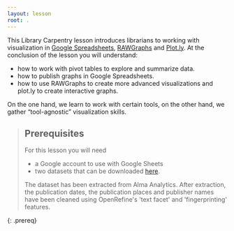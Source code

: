 ```yaml
---
layout: lesson
root: .
---
```


This Library Carpentry lesson introduces librarians to working with visualization
in [Google Spreadsheets](https://docs.google.com/spreadsheets/),
[RAWGraphs](http://rawgraphs.io/) and [Plot.ly](https://plot.ly/). At the conclusion
of the lesson you will understand:

* how to work with pivot tables to explore and summarize data.
* how to publish graphs in Google Spreadsheets.
* how to use RAWGraphs to create more advanced visualizations
  and plot.ly to create interactive graphs.

On the one hand, we learn to work with certain tools, on the other hand,
we gather “tool-agnostic” visualization skills.

> ## Prerequisites
>
> For this lesson you will need
>
> * a Google account to use with Google Sheets
> * two datasets that can be downloaded [here](https://drive.google.com/drive/folders/0BwbdK-Qs627JWC1ESFMzQzJjaW8?usp=sharing).
>
> The dataset has been extracted from Alma Analytics. After extraction, the publication dates, the publication places and publisher names have been cleaned using OpenRefine's 'text facet' and 'fingerprinting' features.

{: .prereq}
